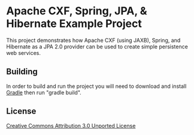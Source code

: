 Apache CXF, Spring, JPA, & Hibernate Example Project
====================================================

This project demonstrates how Apache CXF (using JAXB), Spring, and Hibernate as a JPA 2.0 provider can be used to create simple persistence web services.

Building
--------

In order to build and run the project you will need to download and install [Gradle](http://gradle.org) then run "gradle build".

License
-------

[Creative Commons Attribution 3.0 Unported License](http://creativecommons.org/licenses/by/3.0/)

